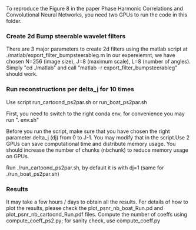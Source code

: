 To reproduce the Figure 8 in the paper Phase Harmonic Correlations and Convolutional Neural Networks, you need two GPUs to run the code in this folder. 

### Create 2d Bump steerable wavelet filters
There are 3 major parameters to create 2d filters using the matlab script at ./matlab/export_filter_bumpsteerableg.m
In our expereiemnt, we have chosen N=256 (image size), J=8 (maximum scale), L=8 (number of angles).
Simply "cd ./matlab" and call "matlab -r export_filter_bumpsteerableg" should work.

### Run reconstructions per delta_j for 10 times
Use script run_cartoond_ps2par.sh or run_boat_ps2par.sh

First, you need to switch to the right conda env, for convenience you may run ". env.sh"

Before you run the script, make sure that you have chosen the right parameter delta_j (dj) from 0 to J-1. You may modify that in the script.Use 2 GPUs can save computational time and distribute memory usage. You should increase the number of chunks (nbchunk) to reduce memory usage on GPUs.

Run ./run_cartoond_ps2par.sh, by default it is with dj=1 (same for ./run_boat_ps2par.sh)

### Results
It may take a few hours / days to obtain all the results. For details of how to plot the results, please check the plot_psnr_nb_boat_Run.pd and plot_psnr_nb_cartoond_Run.pdf files. Compute the number of coeffs using compute_coeff_ps2.py; for sanity check, use compute_coeff.py
